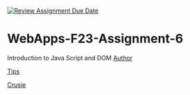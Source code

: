 [![Review Assignment Due Date](https://classroom.github.com/assets/deadline-readme-button-24ddc0f5d75046c5622901739e7c5dd533143b0c8e959d652212380cedb1ea36.svg)](https://classroom.github.com/a/b9NC0g7h)
# WebApps-F23-Assignment-6
Introduction to Java Script and DOM
[Author](https://44-563-webapps-f23.github.io/44563-webapps-f23-assignment6-chandanaannadi/author.html)

[Tips](https://44-563-webapps-f23.github.io/44563-webapps-f23-assignment6-chandanaannadi/tips.html)

[Crusie](https://44-563-webapps-f23.github.io/44563-webapps-f23-assignment6-chandanaannadi/crusie.html)
